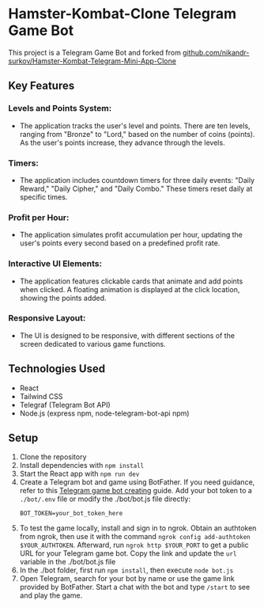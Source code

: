 # Hamster-Kombat-Clone Telegram Game Bot
This project is a Telegram Game Bot and forked from <a href="https://github.com/nikandr-surkov/Hamster-Kombat-Telegram-Mini-App-Clone">github.com/nikandr-surkov/Hamster-Kombat-Telegram-Mini-App-Clone</a>


## Key Features

### Levels and Points System:

- The application tracks the user's level and points.
There are ten levels, ranging from "Bronze" to "Lord," based on the number of coins (points).
As the user's points increase, they advance through the levels.

###  Timers:

- The application includes countdown timers for three daily events: "Daily Reward," "Daily Cipher," and "Daily Combo." These timers reset daily at specific times.

### Profit per Hour:

- The application simulates profit accumulation per hour, updating the user's points every second based on a predefined profit rate.

### Interactive UI Elements:

- The application features clickable cards that animate and add points when clicked.
A floating animation is displayed at the click location, showing the points added.

### Responsive Layout:

- The UI is designed to be responsive, with different sections of the screen dedicated to various game functions.


## Technologies Used

- React
- Tailwind CSS
- Telegraf (Telegram Bot API)
- Node.js (express npm, node-telegram-bot-api npm)



## Setup

1. Clone the repository
2. Install dependencies with `npm install`
3. Start the React app with `npm run dev`
4. Create a Telegram bot and game using BotFather. If you need guidance, refer to this <a href="https://dev.to/xlzior/telegram-games-an-intermediate-guide-45io#:~:text=Creating%20a%20Game%201%20Create%20a%20Telegram%20Bot,%2Fsetinline%203%20Create%20a%20new%20game%20using%20%2Fnewgame">Telegram game bot creating</a> guide.  Add your bot token to a `./bot/.env` file or modify the ./bot/bot.js file directly:
   ```
   BOT_TOKEN=your_bot_token_here
   ```
5. To test the game locally, install and sign in to ngrok. Obtain an authtoken from ngrok, then use it with the command `ngrok config add-authtoken $YOUR_AUTHTOKEN`. Afterward, run `ngrok http $YOUR_PORT` to get a public URL for your Telegram game bot. Copy the link and update the `url` variable in the ./bot/bot.js file
6. In the ./bot folder, first run  `npm install`, then execute `node bot.js`  
7. Open Telegram, search for your bot by name or use the game link provided by BotFather. Start a chat with the bot and type `/start` to see and play the game.






